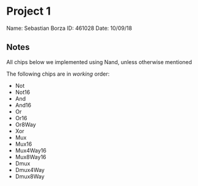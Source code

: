 # Project 1

Name: Sebastian Borza
ID: 461028
Date: 10/09/18

## Notes

All chips below we implemented using Nand, unless otherwise mentioned

The following chips are in _working_ order:

- Not
- Not16
- And
- And16
- Or
- Or16
- Or8Way
- Xor
- Mux
- Mux16
- Mux4Way16
- Mux8Way16
- Dmux
- Dmux4Way
- Dmux8Way
